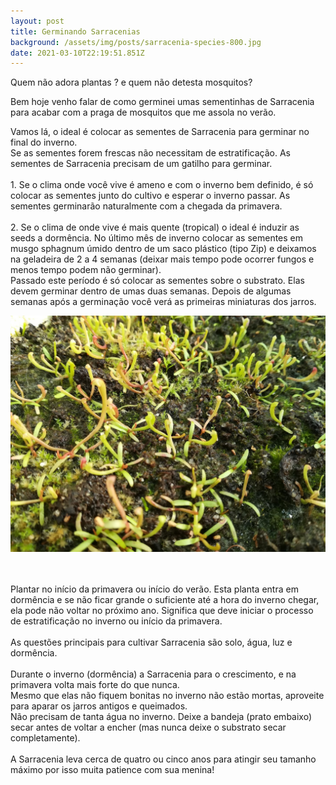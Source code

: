 ```yaml
---
layout: post
title: Germinando Sarracenias
background: /assets/img/posts/sarracenia-species-800.jpg
date: 2021-03-10T22:19:51.851Z
---
```

Quem não adora plantas ? e quem não detesta mosquitos? 

Bem hoje venho falar de como germinei umas sementinhas de Sarracenia para acabar com a praga de mosquitos que me assola no verão.


Vamos lá, o ideal é colocar as sementes de Sarracenia para germinar no final do inverno.\
Se as sementes forem frescas não necessitam de estratificação. As sementes de Sarracenia precisam de um gatilho para germinar.\
\
1. Se o clima onde você vive é ameno e com o inverno bem definido, é só colocar as sementes junto do cultivo e esperar o inverno passar. As sementes germinarão naturalmente com a chegada da primavera.\
\
2. Se o clima de onde vive é mais quente (tropical) o ideal é induzir as seeds a dormência. No último mês de inverno colocar as sementes em musgo sphagnum úmido dentro de um saco plástico (tipo Zip) e deixamos na geladeira de 2 a 4 semanas (deixar mais tempo pode ocorrer fungos e menos tempo podem não germinar).\
Passado este período é só colocar as sementes sobre o substrato. Elas devem germinar dentro de umas duas semanas. Depois de algumas semanas após a germinação você verá as primeiras miniaturas dos jarros.

![](/assets/img/posts/serr-germ.jpg)

\
\
Plantar no início da primavera ou início do verão. Esta planta entra em dormência e se não ficar grande o suficiente até a hora do inverno chegar, ela pode não voltar no próximo ano. Significa que deve iniciar o processo de estratificação no inverno ou início da primavera.\
\
As questões principais para cultivar Sarracenia são solo, água, luz e dormência.\
\
Durante o inverno (dormência) a Sarracenia para o crescimento, e na primavera volta mais forte do que nunca.\
Mesmo que elas não fiquem bonitas no inverno não estão mortas, aproveite para aparar os jarros antigos e queimados.\
Não precisam de tanta água no inverno. Deixe a bandeja (prato embaixo) secar antes de voltar a encher (mas nunca deixe o substrato secar completamente). 
 \
\
A Sarracenia leva cerca de quatro ou cinco anos para atingir seu tamanho máximo por isso muita patience com sua menina!